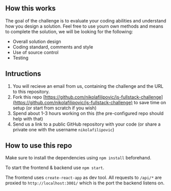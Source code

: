 ## How this works

The goal of the challenge is to evaluate your coding abilities and understand how you design a solution. Feel free to use yourn own methods and means to complete the solution, we will be looking for the following:

- Overall solution design
- Coding standard, comments and style
- Use of source control
- Testing

## Intructions

1. You will recieve an email from us, containing the challenge and the URL to this repository.
2. Fork this repo [https://github.com/nikolafilipovic/js-fullstack-challenge](https://github.com/nikolafilipovic/js-fullstack-challenge) to save time on setup (or start from scratch if you wish)
3. Spend about 1-3 hours working on this (the pre-configured repo should help with that)
4. Send us a link to a public GitHub repository with your code (or share a private one with the username `nikolafilipovic`)

## How to use this repo

Make sure to install the dependencies using `npm install` beforehand.

To start the frontend & backend use `npm start`.

The frontend uses `create-react-app` as dev tool. All requests to `/api/*` are
proxied to `http://localhost:3001/` which is the port the backend listens on.
